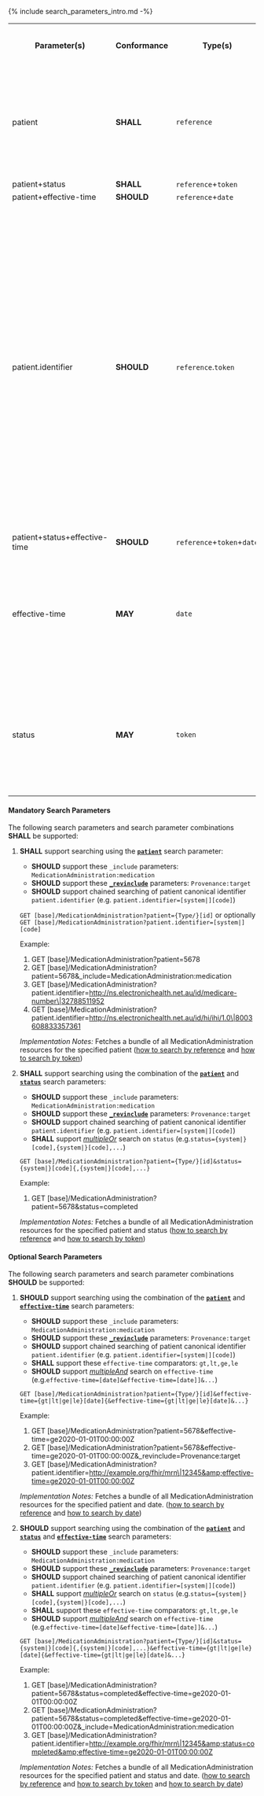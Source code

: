 {% include search_parameters_intro.md -%}
<table class="list">
<tbody>
  <tr>
    <th>Parameter(s)</th>
    <th>Conformance</th>
    <th>Type(s)</th>
    <th>Requirements (when used alone or in combination)</th>
  </tr>
  <tr>
        <td>patient</td>
        <td><b>SHALL</b></td>
        <td><code>reference</code></td>
        <td>The client <b>SHALL</b> provide at least an id value and <b>MAY</b> provide both the Type and id values. The server <b>SHALL</b> support both.</td>
  </tr>
  <tr>
        <td>patient+status</td>
        <td><b>SHALL</b></td>
        <td><code>reference</code>+<code>token</code></td>
        <td></td>
  </tr>
  <tr>
        <td>patient+effective-time</td>
        <td><b>SHOULD</b></td>
        <td><code>reference</code>+<code>date</code></td>
        <td></td>
  </tr>
  <tr>
        <td>patient.identifier</td>
        <td><b>SHOULD</b></td>
        <td><code>reference</code>.<code>token</code></td>
        <td>The client <b>SHALL</b> provide both the system and code values. The server <b>SHALL</b> support both. The client <b>SHOULD</b> support search using IHI, Medicare Number, and DVA Number identifiers as defined in the AU Core Patient profile. The server <b>SHOULD</b> support search using the using IHI, Medicare Number, and DVA Number identifiers as defined in the AU Core Patient profile.</td>
  </tr>
  <tr>
        <td>patient+status+effective-time</td>
        <td><b>SHOULD</b></td>
        <td><code>reference</code>+<code>token</code>+<code>date</code></td>
        <td></td>
  </tr>
  <tr>
        <td>effective-time</td>
        <td><b>MAY</b></td>
        <td><code>date</code></td>
        <td>A client <b>SHALL</b> provide a value precise to the second + time offset. A server <b>SHALL</b> support a value precise to the second + time offset.</td>
  </tr>
  <tr>
        <td>status</td>
        <td><b>MAY</b></td>
        <td><code>token</code></td>
        <td>The client <b>SHALL</b> provide at least a code value and <b>MAY</b> provide both the system and code values. The server <b>SHALL</b> support both.</td>
  </tr>
 </tbody>
</table>


#### Mandatory Search Parameters

The following search parameters and search parameter combinations **SHALL** be supported:

1. **SHALL** support searching using the **[`patient`](https://hl7.org/fhir/R4/medicationadministration.html#search)** search parameter:
    - **SHOULD** support these `_include` parameters: `MedicationAdministration:medication`
    - **SHOULD** support these **[`_revinclude`](http://hl7.org/fhir/R4/search.html#revinclude)** parameters: `Provenance:target`
    - **SHOULD** support chained searching of patient canonical identifier `patient.identifier` (e.g. `patient.identifier=[system|][code]`)

    `GET [base]/MedicationAdministration?patient={Type/}[id]` or optionally `GET [base]/MedicationAdministration?patient.identifier=[system|][code]`

    Example:
    
      1. GET [base]/MedicationAdministration?patient=5678
      1. GET [base]/MedicationAdministration?patient=5678&amp;_include=MedicationAdministration:medication
      1. GET [base]/MedicationAdministration?patient.identifier=http://ns.electronichealth.net.au/id/medicare-number\|32788511952
      1. GET [base]/MedicationAdministration?patient.identifier=http://ns.electronichealth.net.au/id/hi/ihi/1.0\|8003608833357361 

    *Implementation Notes:* Fetches a bundle of all MedicationAdministration resources for the specified patient ([how to search by reference](http://hl7.org/fhir/R4/search.html#reference) and [how to search by token](http://hl7.org/fhir/R4/search.html#token))

1. **SHALL** support searching using the combination of the **[`patient`](https://hl7.org/fhir/R4/medicationadministration.html#search)** and **[`status`](https://hl7.org/fhir/R4/medicationadministration.html#search)** search parameters:
    - **SHOULD** support these `_include` parameters: `MedicationAdministration:medication`
    - **SHOULD** support these **[`_revinclude`](http://hl7.org/fhir/R4/search.html#revinclude)** parameters: `Provenance:target`
    - **SHOULD** support chained searching of patient canonical identifier `patient.identifier` (e.g. `patient.identifier=[system|][code]`)
    - **SHALL** support *[multipleOr](http://hl7.org/fhir/R4/searchparameter-definitions.html#SearchParameter.multipleOr)* search on `status` (e.g.`status={system|}[code],{system|}[code],...`)

    `GET [base]/MedicationAdministration?patient={Type/}[id]&status={system|}[code]{,{system|}[code],...}`

    Example:
    
      1. GET [base]/MedicationAdministration?patient=5678&amp;status=completed

    *Implementation Notes:* Fetches a bundle of all MedicationAdministration resources for the specified patient and status ([how to search by reference](http://hl7.org/fhir/R4/search.html#reference) and [how to search by token](http://hl7.org/fhir/R4/search.html#token))


#### Optional Search Parameters

The following search parameters and search parameter combinations **SHOULD** be supported:

1. **SHOULD** support searching using the combination of the **[`patient`](https://hl7.org/fhir/R4/medicationadministration.html#search)** and **[`effective-time`](https://hl7.org/fhir/R4/medicationadministration.html#search)** search parameters:
    - **SHOULD** support these `_include` parameters: `MedicationAdministration:medication`
    - **SHOULD** support these **[`_revinclude`](http://hl7.org/fhir/R4/search.html#revinclude)** parameters: `Provenance:target`
    - **SHOULD** support chained searching of patient canonical identifier `patient.identifier` (e.g. `patient.identifier=[system|][code]`)
    - **SHALL** support these `effective-time` comparators: `gt,lt,ge,le`
    - **SHOULD** support *[multipleAnd](http://hl7.org/fhir/R4/searchparameter-definitions.html#SearchParameter.multipleAnd)* search on `effective-time` (e.g.`effective-time=[date]&effective-time=[date]]&...`)

    `GET [base]/MedicationAdministration?patient={Type/}[id]&effective-time={gt|lt|ge|le}[date]{&effective-time={gt|lt|ge|le}[date]&...}`

    Example:
    
      1. GET [base]/MedicationAdministration?patient=5678&amp;effective-time=ge2020-01-01T00:00:00Z
      1. GET [base]/MedicationAdministration?patient=5678&amp;effective-time=ge2020-01-01T00:00:00Z&amp;_revinclude=Provenance:target
      1. GET [base]/MedicationAdministration?patient.identifier=http://example.org/fhir/mrn\|12345&amp;effective-time=ge2020-01-01T00:00:00Z

    *Implementation Notes:* Fetches a bundle of all MedicationAdministration resources for the specified patient and date. ([how to search by reference](http://hl7.org/fhir/R4/search.html#reference) and [how to search by date](http://hl7.org/fhir/R4/search.html#date))

1. **SHOULD** support searching using the combination of the **[`patient`](https://hl7.org/fhir/R4/medicationadministration.html#search)** and **[`status`](https://hl7.org/fhir/R4/medicationadministration.html#search)** and **[`effective-time`](https://hl7.org/fhir/R4/medicationadministration.html#search)** search parameters:
    - **SHOULD** support these `_include` parameters: `MedicationAdministration:medication`
    - **SHOULD** support these **[`_revinclude`](http://hl7.org/fhir/R4/search.html#revinclude)** parameters: `Provenance:target`
    - **SHOULD** support chained searching of patient canonical identifier `patient.identifier` (e.g. `patient.identifier=[system|][code]`)
    - **SHALL** support *[multipleOr](http://hl7.org/fhir/R4/searchparameter-definitions.html#SearchParameter.multipleOr)* search on `status` (e.g.`status={system|}[code],{system|}[code],...`)
    - **SHALL** support these `effective-time` comparators: `gt,lt,ge,le`
    - **SHOULD** support *[multipleAnd](http://hl7.org/fhir/R4/searchparameter-definitions.html#SearchParameter.multipleAnd)* search on `effective-time` (e.g.`effective-time=[date]&effective-time=[date]]&...`)

    `GET [base]/MedicationAdministration?patient={Type/}[id]&status={system|}[code]{,{system|}[code],...}&effective-time={gt|lt|ge|le}[date]{&effective-time={gt|lt|ge|le}[date]&...}`

    Example:
    
      1. GET [base]/MedicationAdministration?patient=5678&amp;status=completed&amp;effective-time=ge2020-01-01T00:00:00Z
      1. GET [base]/MedicationAdministration?patient=5678&amp;status=completed&amp;effective-time=ge2020-01-01T00:00:00Z&amp;_include=MedicationAdministration:medication
      1. GET [base]/MedicationAdministration?patient.identifier=http://example.org/fhir/mrn\|12345&amp;status=completed&amp;effective-time=ge2020-01-01T00:00:00Z

    *Implementation Notes:* Fetches a bundle of all MedicationAdministration resources for the specified patient and status and date. ([how to search by reference](http://hl7.org/fhir/R4/search.html#reference) and [how to search by token](http://hl7.org/fhir/R4/search.html#token) and [how to search by date](http://hl7.org/fhir/R4/search.html#date))
